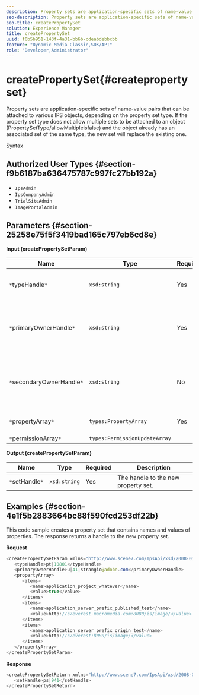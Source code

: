 ```yaml
---
description: Property sets are application-specific sets of name-value pairs that can be attached to various IPS objects, depending on the property set type. If the property set type does not allow multiple sets to be attached to an object (PropertySetType/allowMultipleisfalse) and the object already has an associated set of the same type, the new set will replace the existing one.
seo-description: Property sets are application-specific sets of name-value pairs that can be attached to various IPS objects, depending on the property set type. If the property set type does not allow multiple sets to be attached to an object (PropertySetType/allowMultipleisfalse) and the object already has an associated set of the same type, the new set will replace the existing one.
seo-title: createPropertySet
solution: Experience Manager
title: createPropertySet
uuid: f0b5b951-143f-4a31-bb6b-cdeabdebbcbb
feature: "Dynamic Media Classic,SDK/API"
role: "Developer,Administrator"
---
```


# createPropertySet{#createpropertyset}

Property sets are application-specific sets of name-value pairs that can be attached to various IPS objects, depending on the property set type. If the property set type does not allow multiple sets to be attached to an object (PropertySetType/allowMultipleisfalse) and the object already has an associated set of the same type, the new set will replace the existing one.

 Syntax 

## Authorized User Types {#section-f9b6187ba636475787c997fc27bb192a}

* `IpsAdmin` 
* `IpsCompanyAdmin` 
* `TrialSiteAdmin` 
* `ImagePortalAdmin`

## Parameters {#section-25258e75f5f3419bad165c797eb6cd8e}

**Input (createPropertySetParam)** 

|  Name  | Type  | Required  | Description  |
|---|---|---|---|
|  `*`typeHandle`*`  | `xsd:string`  | Yes  | The handle to the property set type.  |
|  `*`primaryOwnerHandle`*`  | `xsd:string`  | Yes  | The handle to the primary owner of the property set.  |
|  `*`secondaryOwnerHandle`*`  | `xsd:string`  | No  | The handle to the secondary owner of the property set.  |
|  `*`propertyArray`*`  | `types:PropertyArray`  | Yes  | The array of properties.  |
|  `*`permissionArray`*`  | `types:PermissionUpdateArray`  |  |  |

**Output (createPropertySetParam)** 

|  Name  | Type  | Required  | Description  |
|---|---|---|---|
|  `*`setHandle`*`  | `xsd:string`  | Yes  | The handle to the new property set.  |

## Examples {#section-4e1f5b2883664bc88f590fcd253df22b}

This code sample creates a property set that contains names and values of properties. The response returns a handle to the new property set.

**Request** 

```java
<createPropertySetParam xmlns="http://www.scene7.com/IpsApi/xsd/2008-01-15">
   <typeHandle>pt|10801</typeHandle>
   <primaryOwnerHandle>u|41|strangio@adobe.com</primaryOwnerHandle>
   <propertyArray>
      <items>
         <name>application_project_whatever</name>
         <value>true</value>
      </items>
      <items>
         <name>application_server_prefix_published_test</name>
         <value>http://s7everest.macromedia.com:8080/is/image/</value>
      </items>
      <items>
         <name>application_server_prefix_origin_test</name>
         <value>http://s7everest:8080/is/image/</value>
      </items>
   </propertyArray>
</createPropertySetParam>
```

**Response** 

```java
<createPropertySetReturn xmlns="http://www.scene7.com/IpsApi/xsd/2008-01-15">
   <setHandle>ps|941</setHandle>
</createPropertySetReturn>
```

